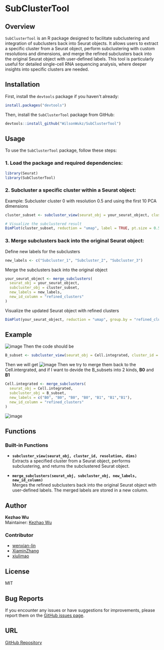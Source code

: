 # SubClusterTool

## Overview
`SubClusterTool` is an R package designed to facilitate subclustering and integration of subclusters back into Seurat objects. It allows users to extract a specific cluster from a Seurat object, perform subclustering with custom resolutions and dimensions, and merge the refined subclusters back into the original Seurat object with user-defined labels. This tool is particularly useful for detailed single-cell RNA sequencing analysis, where deeper insights into specific clusters are needed.

## Installation

First, install the `devtools` package if you haven't already:

```r
install.packages("devtools")
```

Then, install the `SubClusterTool` package from GitHub:

```r
devtools::install_github("WilsonWukz/SubClusterTool")
```

## Usage

To use the `SubClusterTool` package, follow these steps:

### 1. Load the package and required dependencies:

```r
library(Seurat)
library(SubClusterTool)
```

### 2. Subcluster a specific cluster within a Seurat object:
Example: Subcluster cluster 0 with resolution 0.5 and using the first 10 PCA dimensions

```r
cluster_subset <- subcluster_view(seurat_obj = your_seurat_object, cluster_id = 0, resolution = 0.5, dims = 1:10)

# Visualize the subclustered result
DimPlot(cluster_subset, reduction = "umap", label = TRUE, pt.size = 0.5)
```

### 3. Merge subclusters back into the original Seurat object:
Define new labels for the subclusters
```r
new_labels <- c("Subcluster_1", "Subcluster_2", "Subcluster_3")
```
Merge the subclusters back into the original object
```r
your_seurat_object <- merge_subclusters(
  seurat_obj = your_seurat_object,
  subcluster_obj = cluster_subset,
  new_labels = new_labels,
  new_id_column = "refined_clusters"
)
```
Visualize the updated Seurat object with refined clusters
```r
DimPlot(your_seurat_object, reduction = "umap", group.by = "refined_clusters", label = TRUE, pt.size = 0.5)
```

## Example
![image](https://github.com/user-attachments/assets/b4d441b8-addf-4dcb-b3a0-74f301e6d1ac)
Then the code should be
```r
B_subset <- subcluster_view(seurat_obj = Cell.integrated, cluster_id = "B cells", resolution = 0.6, dims = 1:10)
```
Then we will get
![image](https://github.com/user-attachments/assets/9d37f9b8-4ba1-425a-97f1-b4966febd531)
Then we try to merge them back to the Cell.intergrated, and if I want to devide the B_subsets into 2 kinds, **B0** and **B1**
```r
Cell.integrated <- merge_subclusters(
  seurat_obj = Cell.integrated,
  subcluster_obj = B_subset,
  new_labels = c("B0", "B0", "B0", "B0", "B1", "B1","B1"),
  new_id_column = "refined_clusters"
)
```
![image](https://github.com/user-attachments/assets/ace61fcf-3cea-4faa-a084-a6fcc4f7a7f2)


## Functions

### Built-in Functions
- **`subcluster_view(seurat_obj, cluster_id, resolution, dims)`**  
  Extracts a specified cluster from a Seurat object, performs subclustering, and returns the subclustered Seurat object.

- **`merge_subclusters(seurat_obj, subcluster_obj, new_labels, new_id_column)`**  
  Merges the refined subclusters back into the original Seurat object with user-defined labels. The merged labels are stored in a new column.

## Author
**Kezhao Wu**  
Maintainer: [Kezhao Wu](mailto:wilsonkwu@gmail.com)

### Contributor
- [wenxian-lin](https://github.com/wenxian-lin)
- [XiaminZhang](https://github.com/zhangxiamin)
- [xiulimao](https://github.com/xiulimao)


## License
MIT

## Bug Reports
If you encounter any issues or have suggestions for improvements, please report them on the [GitHub issues page](https://github.com/WilsonWukz/SubClusterTool/issues).

## URL
[GitHub Repository](https://github.com/WilsonWukz/SubClusterTool)

